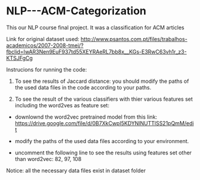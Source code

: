 # NLP---ACM-Categorization
This our NLP course final project.  It was a classification for ACM articles


Link for original dataset used: 
http://www.psantos.com.pt/files/trabalhos-academicos/2007-2008-tmei/?fbclid=IwAR3Nen9EuF937td55XEYRAeRL7bb8x__KGs-E3RwC63vh1r_z3-KTSJFgCg


Instrucions for running the code:

1) To see the results of Jaccard distance: 
 you should modify the paths of the used data files in the code according to your paths.
 
 
2) To see the result of the various classifiers with thier various features set including the word2ves as feature set:
  - downlownd the word2vec pretrained model from this link: 
 https://drive.google.com/file/d/0B7XkCwpI5KDYNlNUTTlSS21pQmM/edit
 
 - modify the paths of the used data files according to your environment.
 - uncomment the following line to see the results using features set other than word2vec: 82, 97, 108
 
 Notice: all the necessary data files exist in dataset folder
 
